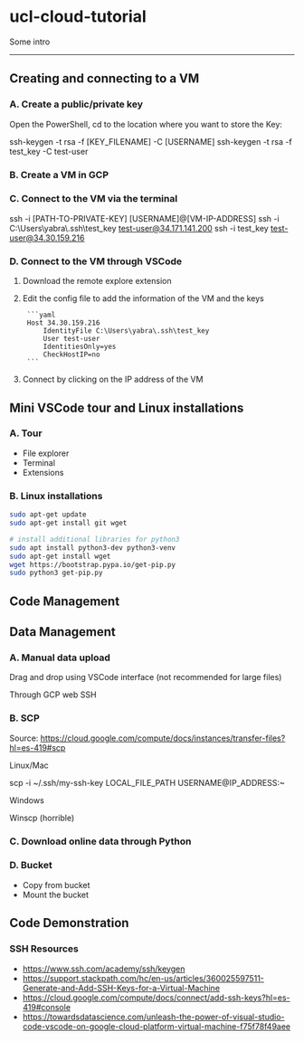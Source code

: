 # ucl-cloud-tutorial

Some intro

-------
## Creating and connecting to a VM

### A. Create a public/private key

Open the PowerShell, cd to the location where you want to store the Key: 

ssh-keygen -t rsa -f [KEY_FILENAME] -C [USERNAME]
ssh-keygen -t rsa -f test_key -C test-user


### B. Create a VM in GCP

### C. Connect to the VM via the terminal

ssh -i [PATH-TO-PRIVATE-KEY] [USERNAME]@[VM-IP-ADDRESS]
ssh -i C:\\Users\\yabra\\.ssh\\test_key test-user@34.171.141.200
ssh -i test_key test-user@34.30.159.216


### D. Connect to the VM through VSCode

1. Download the remote explore extension

2. Edit the config file to add the information of the VM and the keys

        ```yaml
        Host 34.30.159.216
            IdentityFile C:\Users\yabra\.ssh\test_key
            User test-user
            IdentitiesOnly=yes
            CheckHostIP=no
        ```

3. Connect by clicking on the IP address of the VM

## Mini VSCode tour and Linux installations

### A. Tour

- File explorer
- Terminal
- Extensions

### B. Linux installations

```bash
sudo apt-get update 
sudo apt-get install git wget
```

```bash
# install additional libraries for python3
sudo apt install python3-dev python3-venv
sudo apt-get install wget
wget https://bootstrap.pypa.io/get-pip.py
sudo python3 get-pip.py
```


## Code Management



## Data Management

### A. Manual data upload

Drag and drop using VSCode interface (not recommended for large files)

Through GCP web SSH

### B. SCP

Source: https://cloud.google.com/compute/docs/instances/transfer-files?hl=es-419#scp

Linux/Mac

scp -i ~/.ssh/my-ssh-key LOCAL_FILE_PATH USERNAME@IP_ADDRESS:~

Windows

Winscp (horrible)

### C. Download online data through Python

### D. Bucket

- Copy from bucket
- Mount the bucket



## Code Demonstration


### SSH Resources

- https://www.ssh.com/academy/ssh/keygen
- https://support.stackpath.com/hc/en-us/articles/360025597511-Generate-and-Add-SSH-Keys-for-a-Virtual-Machine
- https://cloud.google.com/compute/docs/connect/add-ssh-keys?hl=es-419#console
- https://towardsdatascience.com/unleash-the-power-of-visual-studio-code-vscode-on-google-cloud-platform-virtual-machine-f75f78f49aee

